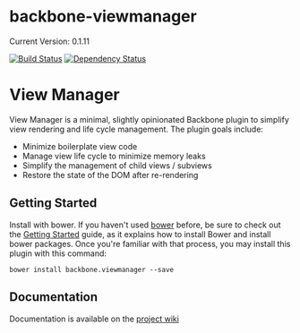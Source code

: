 backbone-viewmanager
====================

Current Version: 0.1.11

[![Build Status](https://secure.travis-ci.org/nnance/backbone-viewmanager.png?branch=master)](http://travis-ci.org/nnance/backbone-viewmanager)
[![Dependency Status](https://gemnasium.com/nnance/backbone-viewmanager.svg)](https://gemnasium.com/nnance/backbone-viewmanager)


# View Manager

View Manager is a minimal, slightly opinionated Backbone plugin to simplify view rendering and life cycle management.  The plugin goals include:
* Minimize boilerplate view code
* Manage view life cycle to minimize memory leaks
* Simplify the management of child views / subviews
* Restore the state of the DOM after re-rendering

## Getting Started

Install with bower.  If you haven't used [bower](#http://bower.io) before, be sure to check out the [Getting Started](http://bower.io/#getting-started) guide, as it explains how to install Bower and install bower packages. Once you're familiar with that process, you may install this plugin with this command:
```
bower install backbone.viewmanager --save
```
## Documentation

Documentation is available on the [project wiki](wiki)
